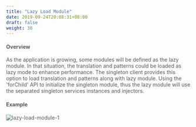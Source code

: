 ```yaml
---
title: "Lazy Load Module"
date: 2019-09-24T20:08:31+08:00
draft: false
weight: 30
---
```



#### **Overview**

As the application is growing, some modules will be defined as the lazy module. In that situation, the translation and patterns could be loaded as lazy mode to enhance performance. The singleton client provides this option to load translation and patterns along with lazy module. Using the 'forChild' API to initialize the singleton module, thus the lazy module will use the separated singleton services instances and injectors.


#### **Example**

![lazy-load-module-1](https://github.com/zmengjiao/singleton/raw/website/content/en/images/lazy-load-module/lazy-load-module-1.png)


<style>
    html {
        font-family: Metropolis;
        color: #575757;
    }
    section strong {
        font-weight: 400;
    }
</style>